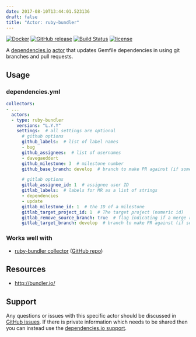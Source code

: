 ```yaml
---
date: 2017-08-10T13:44:01.523136
draft: false
title: "Actor: ruby-bundler"
---
```


[![Docker](https://img.shields.io/badge/dockerhub-actor--ruby--bundler-22B8EB.svg)](https://hub.docker.com/r/dependencies/actor-ruby-bundler/)
[![GitHub release](https://img.shields.io/github/release/dependencies-io/actor-ruby-bundler.svg)](https://github.com/dependencies-io/actor-ruby-bundler/releases)
[![Build Status](https://travis-ci.org/dependencies-io/actor-ruby-bundler.svg?branch=master)](https://travis-ci.org/dependencies-io/actor-ruby-bundler)
[![license](https://img.shields.io/github/license/dependencies-io/actor-ruby-bundler.svg)](https://github.com/dependencies-io/actor-ruby-bundler/blob/master/LICENSE)

A [dependencies.io](https://www.dependencies.io)
[actor](https://www.dependencies.io/docs/actors/) that updates Gemfile
dependencies in using git branches and pull requests.

## Usage

### dependencies.yml

```yaml
collectors:
- ...
  actors:
  - type: ruby-bundler
    versions: "L.Y.Y"
    settings:  # all settings are optional
      # github options
      github_labels:  # list of label names
      - bug
      github_assignees:  # list of usernames
      - davegaeddert
      github_milestone: 3  # milestone number
      github_base_branch: develop  # branch to make PR against (if something other than your default branch)

      # gitlab options
      gitlab_assignee_id: 1  # assignee user ID
      gitlab_labels:  # labels for MR as a list of strings
      - dependencies
      - update
      gitlab_milestone_id: 1  # the ID of a milestone
      gitlab_target_project_id: 1  # The target project (numeric id)
      gitlab_remove_source_branch: true  # flag indicating if a merge request should remove the source branch when merging
      gitlab_target_branch: develop  # branch to make PR against (if something other than your default branch)
```

### Works well with

- [ruby-bundler collector](https://www.dependencies.io/docs/collectors/ruby-bundler/) ([GitHub repo](https://github.com/dependencies-io/collector-ruby-bundler/))


## Resources

- http://bundler.io/

## Support

Any questions or issues with this specific actor should be discussed in [GitHub
issues](https://github.com/dependencies-io/actor-ruby-bundler/issues). If there is
private information which needs to be shared then you can instead use the
[dependencies.io support](https://app.dependencies.io/support).
